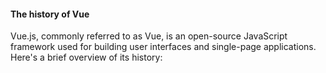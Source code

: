 <h4>The history of Vue</h4>

Vue.js, commonly referred to as Vue, is an open-source JavaScript framework used for building user interfaces and single-page applications. Here's a brief overview of its history:
